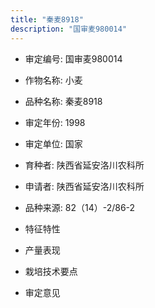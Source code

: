 ```yaml
---
title: "秦麦8918"
description: "国审麦980014"
---
```

* 审定编号:  国审麦980014

*  作物名称:  小麦

*  品种名称:  秦麦8918

*  审定年份:  1998

*  审定单位:  国家

* 育种者:  陕西省延安洛川农科所

*  申请者:  陕西省延安洛川农科所

*  品种来源:  82（14）-2/86-2

*  特征特性


*  产量表现


*  栽培技术要点


*  审定意见

